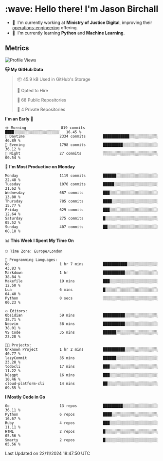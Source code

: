<h1 align="left" id="jason-title">:wave: Hello there! I'm Jason Birchall</h1>

- :office: &nbsp;I'm currently working at **Ministry of Justice Digital**, improving their [operations-engineering](https://github.com/ministryofjustice/operations-engineering) offering.
- :seedling: &nbsp;I’m currently learning **Python** and **Machine Learning**.

<h2>Metrics</h2>

<!--START_SECTION:waka-->
![Profile Views](http://img.shields.io/badge/Profile%20Views-0-blue)

**🐱 My GitHub Data** 

> 📦 45.9 kB Used in GitHub's Storage 
 > 
> 💼 Opted to Hire
 > 
> 📜 68 Public Repositories 
 > 
> 🔑 4 Private Repositories 
 > 
**I'm an Early 🐤** 

```text
🌞 Morning                819 commits         ████░░░░░░░░░░░░░░░░░░░░░   16.45 % 
🌆 Daytime                2334 commits        ████████████░░░░░░░░░░░░░   46.89 % 
🌃 Evening                1798 commits        █████████░░░░░░░░░░░░░░░░   36.12 % 
🌙 Night                  27 commits          ░░░░░░░░░░░░░░░░░░░░░░░░░   00.54 % 
```
📅 **I'm Most Productive on Monday** 

```text
Monday                   1119 commits        ██████░░░░░░░░░░░░░░░░░░░   22.48 % 
Tuesday                  1076 commits        █████░░░░░░░░░░░░░░░░░░░░   21.62 % 
Wednesday                687 commits         ███░░░░░░░░░░░░░░░░░░░░░░   13.80 % 
Thursday                 785 commits         ████░░░░░░░░░░░░░░░░░░░░░   15.77 % 
Friday                   629 commits         ███░░░░░░░░░░░░░░░░░░░░░░   12.64 % 
Saturday                 275 commits         █░░░░░░░░░░░░░░░░░░░░░░░░   05.52 % 
Sunday                   407 commits         ██░░░░░░░░░░░░░░░░░░░░░░░   08.18 % 
```


📊 **This Week I Spent My Time On** 

```text
🕑︎ Time Zone: Europe/London

💬 Programming Languages: 
Go                       1 hr 7 mins         ███████████░░░░░░░░░░░░░░   43.83 % 
Markdown                 1 hr                ██████████░░░░░░░░░░░░░░░   38.84 % 
Makefile                 19 mins             ███░░░░░░░░░░░░░░░░░░░░░░   12.50 % 
Lua                      6 mins              █░░░░░░░░░░░░░░░░░░░░░░░░   04.40 % 
Python                   0 secs              ░░░░░░░░░░░░░░░░░░░░░░░░░   00.23 % 

🔥 Editors: 
Obsidian                 59 mins             ██████████░░░░░░░░░░░░░░░   38.71 % 
Neovim                   58 mins             ██████████░░░░░░░░░░░░░░░   38.01 % 
VS Code                  35 mins             ██████░░░░░░░░░░░░░░░░░░░   23.28 % 

🐱‍💻 Projects: 
Unknown Project          1 hr 2 mins         ██████████░░░░░░░░░░░░░░░   40.77 % 
lazyCommit               35 mins             ██████░░░░░░░░░░░░░░░░░░░   23.28 % 
todocli                  17 mins             ███░░░░░░░░░░░░░░░░░░░░░░   11.22 % 
k8sgpt                   16 mins             ███░░░░░░░░░░░░░░░░░░░░░░   10.46 % 
cloud-platform-cli       14 mins             ██░░░░░░░░░░░░░░░░░░░░░░░   09.55 % 
```

**I Mostly Code in Go** 

```text
Go                       13 repos            █████████░░░░░░░░░░░░░░░░   36.11 % 
Python                   6 repos             ████░░░░░░░░░░░░░░░░░░░░░   16.67 % 
Ruby                     4 repos             ███░░░░░░░░░░░░░░░░░░░░░░   11.11 % 
HTML                     2 repos             █░░░░░░░░░░░░░░░░░░░░░░░░   05.56 % 
Smarty                   2 repos             █░░░░░░░░░░░░░░░░░░░░░░░░   05.56 % 
```




 Last Updated on 22/11/2024 18:47:50 UTC
<!--END_SECTION:waka-->

<!-- links -->

[issues page]: https://github.com/jasonBirchall/jasonBirchall/issues "jasonBirchall/issues"
